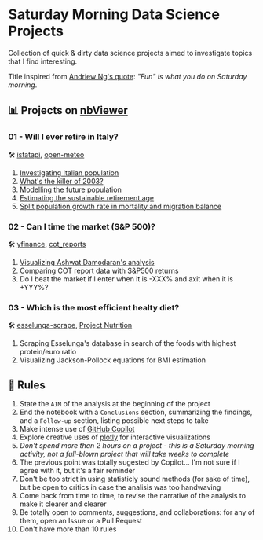 # Saturday Morning Data Science Projects

Collection of quick & dirty data science projects aimed to investigate topics that I find interesting.

Title inspired from [Andriew Ng's quote](https://www.youtube.com/watch?v=733m6qBH-jI): *"Fun" is what you do on Saturday morning*.

## :bar_chart: Projects on [nbViewer](https://nbviewer.org/)

### 01 - Will I ever retire in Italy?

:hammer_and_wrench: [istatapi](https://github.com/Attol8/istatapi), [open-meteo](https://open-meteo.com/)

1. [Investigating Italian population](https://nbviewer.org/github/danieleongari/saturdaymorningdsprojects/blob/master/01_will_i_ever_retire_in_italy/1_investigating_italian_population.ipynb)
2. [What's the killer of 2003?](https://nbviewer.org/github/danieleongari/saturdaymorningdsprojects/blob/master/01_will_i_ever_retire_in_italy/2_whats_the_killer_of_2003.ipynb)
3. [Modelling the future population](https://nbviewer.org/github/danieleongari/saturdaymorningdsprojects/blob/master/01_will_i_ever_retire_in_italy/3_modelling_future_population.ipynb)
4. [Estimating the sustainable retirement age](https://nbviewer.org/github/danieleongari/saturdaymorningdsprojects/blob/master/01_will_i_ever_retire_in_italy/4_sustainable_retirement_age.ipynb)
5. [Split population growth rate in mortality and migration balance](https://nbviewer.org/github/danieleongari/saturdaymorningdsprojects/blob/master/01_will_i_ever_retire_in_italy/5_mortality_and_pgr.ipynb)

### 02 - Can I time the market (S&P 500)?

:hammer_and_wrench: [yfinance](https://github.com/ranaroussi/yfinance), [cot_reports](https://github.com/danieleongari/cot_reports) 

1. [Visualizing Ashwat Damodaran's analysis](https://nbviewer.org/github/danieleongari/saturdaymorningdsprojects/blob/master/02_sp500_timing/1_damodaran_analysis.ipynb)
2. Comparing COT report data with S&P500 returns
3. Do I beat the market if I enter when it is -XXX% and axit when it is +YYY%?

### 03 - Which is the most efficient healty diet? 

:hammer_and_wrench: [esselunga-scrape](https://github.com/limi7break/esselunga-scrape), [Project Nutrition](https://www.projectinvictus.it/libri/project-nutrition/)

1. Scraping Esselunga's database in search of the foods with highest protein/euro ratio
2. Visualizing Jackson-Pollock equations for BMI estimation


## :pushpin: Rules

1. State the `AIM` of the analysis at the beginning of the project
2. End the notebook with a `Conclusions` section, summarizing the findings, and a `Follow-up` section, listing possible next steps to take
3. Make intense use of [GitHub Copilot](https://github.com/features/copilot)
4. Explore creative uses of [plotly](https://plotly.com/python/) for interactive visualizations
5. *Don't spend more than 2 hours on a project - this is a Saturday morning activity, not a full-blown project that will take weeks to complete*
6. The previous point was totally sugested by Copilot... I'm not sure if I agree with it, but it's a fair reminder
7. Don't be too strict in using statisticly sound methods (for sake of time), but be open to critics in case the analisis was too handwaving
8. Come back from time to time, to revise the narrative of the analysis to make it clearer and clearer
9. Be totally open to comments, suggestions, and collaborations: for any of them, open an Issue or a Pull Request
10. Don't have more than 10 rules